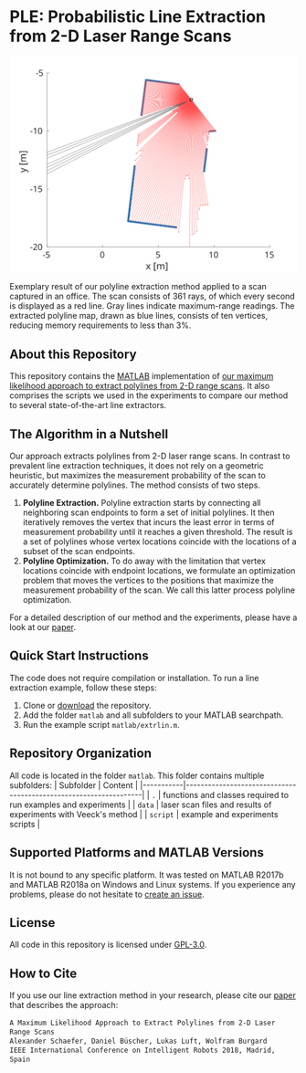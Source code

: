 # PLE: Probabilistic Line Extraction from 2-D Laser Range Scans

![Line extraction example](./line_extraction.svg)

Exemplary result of our polyline extraction method applied to a scan captured in an office. The scan consists of 361 rays, of which every second is displayed as a red line. Gray lines indicate maximum-range readings. The extracted polyline map, drawn as blue lines, consists of ten vertices, reducing memory requirements to less than 3%.  

## About this Repository

This repository contains the [MATLAB](https://www.mathworks.com/products/matlab.html) implementation of [our maximum likelihood approach to extract polylines from 2-D range scans](http://ais.informatik.uni-freiburg.de/publications/papers/schaefer18icra.pdf). It also comprises the scripts we used in the experiments to compare our method to several state-of-the-art line extractors.

## The Algorithm in a Nutshell

Our approach extracts polylines from 2-D laser range scans. In contrast to prevalent line extraction techniques, it does not rely on a geometric heuristic, but maximizes the measurement probability of the scan to accurately determine polylines. The method consists of two steps.
1. **Polyline Extraction.** Polyline extraction starts by connecting all neighboring scan endpoints to form a set of initial polylines. It then iteratively removes the vertex that incurs the least error in terms of measurement probability until it reaches a given threshold. The result is a set of polylines whose vertex locations coincide with the locations of a subset of the scan endpoints. 
1. **Polyline Optimization.** To do away with the limitation that vertex locations coincide with endpoint locations, we formulate an optimization problem that moves the vertices to the positions that maximize the measurement probability of the scan. We call this latter process polyline optimization.

For a detailed description of our method and the experiments, please have a look at our [paper](http://ais.informatik.uni-freiburg.de/publications/papers/schaefer18iros.pdf).

## Quick Start Instructions

The code does not require compilation or installation. To run a line extraction example, follow these steps:
1. Clone or [download](https://github.com/acschaefer/ple/archive/master.zip) the repository.
1. Add the folder `matlab` and all subfolders to your MATLAB searchpath.
1. Run the example script `matlab/extrlin.m`.

## Repository Organization

All code is located in the folder `matlab`. This folder contains multiple subfolders:
| Subfolder |  Content                                                         |
|-----------|------------------------------------------------------------------|
| `.`       | functions and classes required to run examples and experiments   |
| `data`    | laser scan files and results of experiments with Veeck's method  |
| `script`  | example and experiments scripts                                  |

## Supported Platforms and MATLAB Versions

It is not bound to any specific platform. It was tested on MATLAB R2017b and MATLAB R2018a on Windows and Linux systems. If you experience any problems, please do not hesitate to [create an issue](https://github.com/acschaefer/ple/issues/new).

## License

All code in this repository is licensed under [GPL-3.0](LICENSE).

## How to Cite

If you use our line extraction method in your research, please cite our [paper](http://ais.informatik.uni-freiburg.de/publications/papers/schaefer18iros.pdf) that describes the approach:
```
A Maximum Likelihood Approach to Extract Polylines from 2-D Laser Range Scans
Alexander Schaefer, Daniel Büscher, Lukas Luft, Wolfram Burgard
IEEE International Conference on Intelligent Robots 2018, Madrid, Spain
```
